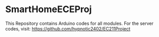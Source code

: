 # SmartHomeECEProj

This Repository contains Arduino codes for all modules. For the server codes, visit: https://github.com/hypnotic2402/EC211Project
